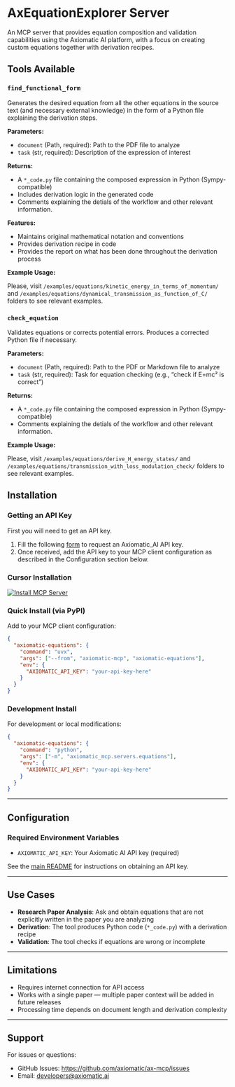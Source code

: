 # AxEquationExplorer Server

An MCP server that provides equation composition and validation capabilities using the Axiomatic AI platform, with a focus on creating custom equations together with derivation recipes.

## Tools Available

### `find_functional_form`

Generates the desired equation from all the other equations in the source text (and necessary external knowledge) in the form of a Python file explaining the derivation steps.

**Parameters:**

- `document` (Path, required): Path to the PDF file to analyze
- `task` (str, required): Description of the expression of interest

**Returns:**

- A `*_code.py` file containing the composed expression in Python (Sympy-compatible)
- Includes derivation logic in the generated code
- Comments explaining the detials of the workflow and other relevant information.

**Features:**

- Maintains original mathematical notation and conventions
- Provides derivation recipe in code
- Provides the report on what has been done throughout the derivation process

**Example Usage:**

Please, visit `/examples/equations/kinetic_energy_in_terms_of_momentum/` and `/examples/equations/dynamical_transmission_as_function_of_C/` folders to see relevant examples.

### `check_equation`

Validates equations or corrects potential errors. Produces a corrected Python file if necessary.

**Parameters:**

- `document` (Path, required): Path to the PDF or Markdown file to analyze
- `task` (str, required): Task for equation checking (e.g., “check if E=mc² is correct”)

**Returns:**

- A `*_code.py` file containing the composed expression in Python (Sympy-compatible)
- Comments explaining the detials of the workflow and other relevant information.

**Example Usage:**

Please, visit `/examples/equations/derive_H_energy_states/` and `/examples/equations/transmission_with_loss_modulation_check/` folders to see relevant examples.

## Installation

### Getting an API Key

First you will need to get an API key.

1. Fill the following [form](https://docs.google.com/forms/d/e/1FAIpQLSfScbqRpgx3ZzkCmfVjKs8YogWDshOZW9p-LVXrWzIXjcHKrQ/viewform?usp=dialog) to request an Axiomatic_AI API key.
2. Once received, add the API key to your MCP client configuration as described in the Configuration section below.

### Cursor Installation

[![Install MCP Server](https://cursor.com/deeplink/mcp-install-dark.svg)](https://cursor.com/en/install-mcp?name=axiomatic-equations&config=eyJjb21tYW5kIjoidXZ4IC0tZnJvbSBheGlvbWF0aWMtbWNwIGF4aW9tYXRpYy1lcXVhdGlvbnMiLCJlbnYiOnsiQVhJT01BVElDX0FQSV9LRVkiOiJ5b3VyLWFwaS1rZXktaGVyZSJ9fQ%3D%3D)

### Quick Install (via PyPI)

Add to your MCP client configuration:

```json
{
  "axiomatic-equations": {
    "command": "uvx",
    "args": ["--from", "axiomatic-mcp", "axiomatic-equations"],
    "env": {
      "AXIOMATIC_API_KEY": "your-api-key-here"
    }
  }
}
```

### Development Install

For development or local modifications:

```json
{
  "axiomatic-equations": {
    "command": "python",
    "args": ["-m", "axiomatic_mcp.servers.equations"],
    "env": {
      "AXIOMATIC_API_KEY": "your-api-key-here"
    }
  }
}
```

---

## Configuration

### Required Environment Variables

- `AXIOMATIC_API_KEY`: Your Axiomatic AI API key (required)

See the [main README](https://github.com/Axiomatic-AI/ax-mcp#getting-an-api-key) for instructions on obtaining an API key.

---

## Use Cases

- **Research Paper Analysis**: Ask and obtain equations that are not explicitly written in the paper you are analyzing
- **Derivation**: The tool produces Python code (`*_code.py`) with a derivation recipe
- **Validation**: The tool checks if equations are wrong or incomplete

---

## Limitations

- Requires internet connection for API access
- Works with a single paper — multiple paper context will be added in future releases
- Processing time depends on document length and derivation complexity

---

## Support

For issues or questions:

- GitHub Issues: https://github.com/axiomatic/ax-mcp/issues
- Email: developers@axiomatic.ai
